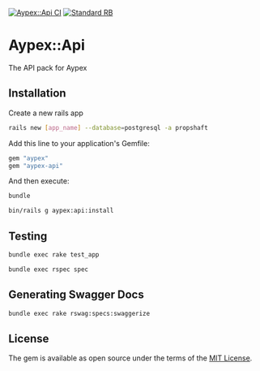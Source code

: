 [![Aypex::Api CI](https://github.com/aypex-io/aypex-api/actions/workflows/ci.yml/badge.svg)](https://github.com/aypex-io/aypex-api/actions/workflows/ci.yml)
[![Standard RB](https://github.com/aypex-io/aypex-api/actions/workflows/standard_rb_core.yml/badge.svg)](https://github.com/aypex-io/aypex-api/actions/workflows/standard_rb_core.yml)

# Aypex::Api

The API pack for Aypex


## Installation

Create a new rails app
```bash
rails new [app_name] --database=postgresql -a propshaft
```

Add this line to your application's Gemfile:

```ruby
gem "aypex"
gem "aypex-api"
```

And then execute:
```bash
bundle
```

```bash
bin/rails g aypex:api:install
```

## Testing

```bash
bundle exec rake test_app
```

```bash
bundle exec rspec spec
```

## Generating Swagger Docs
```bash
bundle exec rake rswag:specs:swaggerize
```

## License
The gem is available as open source under the terms of the [MIT License](https://github.com/aypex-io/aypex-api/blob/main/MIT-LICENSE).
